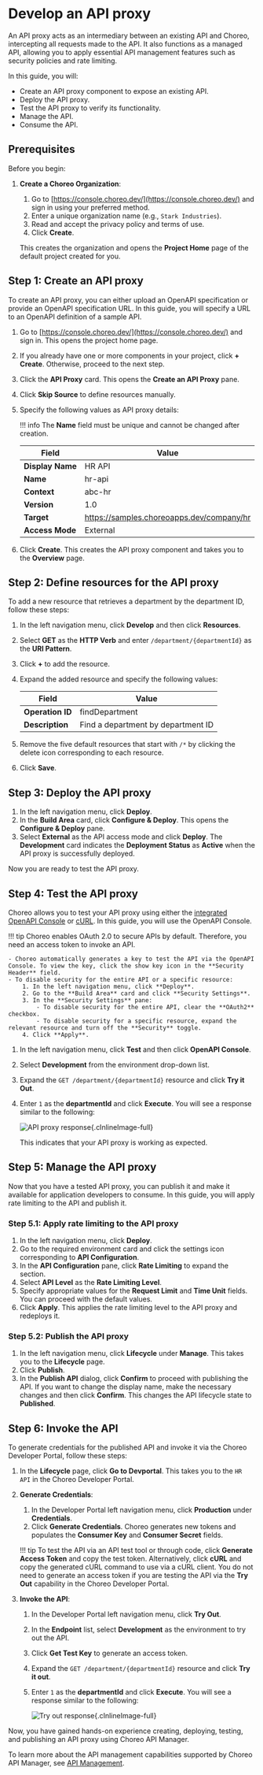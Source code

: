 # Develop an API proxy

An API proxy acts as an intermediary between an existing API and Choreo, intercepting all requests made to the API. It also functions as a managed API, allowing you to apply essential API management features such as security policies and rate limiting.

In this guide, you will:

- Create an API proxy component to expose an existing API.
- Deploy the API proxy.
- Test the API proxy to verify its functionality.
- Manage the API.
- Consume the API.

## Prerequisites

Before you begin:

1. **Create a Choreo Organization**:
    1. Go to [https://console.choreo.dev/](https://console.choreo.dev/) and sign in using your preferred method.
    2. Enter a unique organization name (e.g., `Stark Industries`).
    3. Read and accept the privacy policy and terms of use.
    4. Click **Create**.

    This creates the organization and opens the **Project Home** page of the default project created for you.

## Step 1: Create an API proxy

To create an API proxy, you can either upload an OpenAPI specification or provide an OpenAPI specification URL. In this guide, you will specify a URL to an OpenAPI definition of a sample API.

1. Go to [https://console.choreo.dev/](https://console.choreo.dev/) and sign in. This opens the project home page.
2. If you already have one or more components in your project, click **+ Create**. Otherwise, proceed to the next step.
3. Click the **API Proxy** card. This opens the **Create an API Proxy** pane.
4. Click **Skip Source** to define resources manually.
5. Specify the following values as API proxy details:

    !!! info
        The **Name** field must be unique and cannot be changed after creation.

    | **Field**       | **Value**                                  |
    |-----------------|--------------------------------------------|
    | **Display Name**| HR API                                     |
    | **Name**        | hr-api                                     |
    | **Context**     | abc-hr                                     |
    | **Version**     | 1.0                                        |
    | **Target**      | https://samples.choreoapps.dev/company/hr  |
    | **Access Mode** | External                                   |

6. Click **Create**. This creates the API proxy component and takes you to the **Overview** page.

## Step 2: Define resources for the API proxy

To add a new resource that retrieves a department by the department ID, follow these steps:

1. In the left navigation menu, click **Develop** and then click **Resources**.
2. Select **GET** as the **HTTP Verb** and enter `/department/{departmentId}` as the **URI Pattern**.
3. Click **+** to add the resource.
4. Expand the added resource and specify the following values:

    | **Field**        | **Value**                            |
    |------------------|--------------------------------------|
    | **Operation ID** | findDepartment                       |
    | **Description**  | Find a department by department ID   |

5. Remove the five default resources that start with `/*` by clicking the delete icon corresponding to each resource.
6. Click **Save**.

## Step 3: Deploy the API proxy

1. In the left navigation menu, click **Deploy**.
2. In the **Build Area** card, click **Configure & Deploy**. This opens the **Configure & Deploy** pane.
3. Select **External** as the API access mode and click **Deploy**. The **Development** card indicates the **Deployment Status** as **Active** when the API proxy is successfully deployed.

Now you are ready to test the API proxy.

## Step 4: Test the API proxy

Choreo allows you to test your API proxy using either the [integrated OpenAPI Console](../testing/test-rest-endpoints-via-the-openapi-console.md) or [cURL](../testing/test-apis-with-curl.md). In this guide, you will use the OpenAPI Console.

!!! tip
    Choreo enables OAuth 2.0 to secure APIs by default. Therefore, you need an access token to invoke an API.

    - Choreo automatically generates a key to test the API via the OpenAPI Console. To view the key, click the show key icon in the **Security Header** field.
    - To disable security for the entire API or a specific resource:
        1. In the left navigation menu, click **Deploy**.
        2. Go to the **Build Area** card and click **Security Settings**.
        3. In the **Security Settings** pane:
            - To disable security for the entire API, clear the **OAuth2** checkbox.
            - To disable security for a specific resource, expand the relevant resource and turn off the **Security** toggle.
        4. Click **Apply**.

1. In the left navigation menu, click **Test** and then click **OpenAPI Console**.
2. Select **Development** from the environment drop-down list.
3. Expand the `GET /department/{departmentId}` resource and click **Try it Out**.
4. Enter `1` as the **departmentId** and click **Execute**. You will see a response similar to the following:

    ![API proxy response](../assets/img/develop-components/develop-a-rest-api-proxy/rest-api-proxy-response.png){.cInlineImage-full}

    This indicates that your API proxy is working as expected.

## Step 5: Manage the API proxy

Now that you have a tested API proxy, you can publish it and make it available for application developers to consume. In this guide, you will apply rate limiting to the API and publish it.

### Step 5.1: Apply rate limiting to the API proxy

1. In the left navigation menu, click **Deploy**.
2. Go to the required environment card and click the settings icon corresponding to **API Configuration**.
3. In the **API Configuration** pane, click **Rate Limiting** to expand the section.
4. Select **API Level** as the **Rate Limiting Level**.
5. Specify appropriate values for the **Request Limit** and **Time Unit** fields. You can proceed with the default values.
6. Click **Apply**. This applies the rate limiting level to the API proxy and redeploys it.

### Step 5.2: Publish the API proxy

1. In the left navigation menu, click **Lifecycle** under **Manage**. This takes you to the **Lifecycle** page.
2. Click **Publish**.
3. In the **Publish API** dialog, click **Confirm** to proceed with publishing the API. If you want to change the display name, make the necessary changes and then click **Confirm**. This changes the API lifecycle state to **Published**.

## Step 6: Invoke the API

To generate credentials for the published API and invoke it via the Choreo Developer Portal, follow these steps:

1. In the **Lifecycle** page, click **Go to Devportal**. This takes you to the `HR API` in the Choreo Developer Portal.

2. **Generate Credentials**:
    1. In the Developer Portal left navigation menu, click **Production** under **Credentials**.
    2. Click **Generate Credentials**. Choreo generates new tokens and populates the **Consumer Key** and **Consumer Secret** fields.

    !!! tip
        To test the API via an API test tool or through code, click **Generate Access Token** and copy the test token. Alternatively, click **cURL** and copy the generated cURL command to use via a cURL client. You do not need to generate an access token if you are testing the API via the **Try Out** capability in the Choreo Developer Portal.

3. **Invoke the API**:
    1. In the Developer Portal left navigation menu, click **Try Out**.
    2. In the **Endpoint** list, select **Development** as the environment to try out the API.
    3. Click **Get Test Key** to generate an access token.
    4. Expand the `GET /department/{departmentId}` resource and click **Try it out**.
    5. Enter `1` as the **departmentId** and click **Execute**. You will see a response similar to the following:

        ![Try out response](../assets/img/develop-components/develop-a-rest-api-proxy/try-out-response.png){.cInlineImage-full}

Now, you have gained hands-on experience creating, deploying, testing, and publishing an API proxy using Choreo API Manager.

To learn more about the API management capabilities supported by Choreo API Manager, see [API Management](../api-management/lifecycle-management.md).